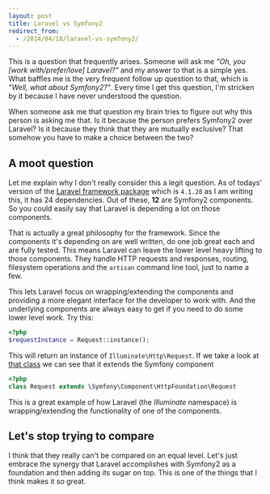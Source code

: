 ```yaml
---
layout: post
title: Laravel vs Symfony2
redirect_from: 
  - /2014/04/18/laravel-vs-symfony2/
---
```


This is a question that frequently arises. Someone will ask me *"Oh, you [work with/prefer/love] Laravel?"* and my answer to that is a simple yes. What baffles me is the very frequent follow up question to that, which is *"Well, what about Symfony2?"*. Every time I get this question, I'm stricken by it because I have never understood the question.

<!-- more -->

When someone ask me that question my brain tries to figure out why this person is asking me that. Is it because the person prefers Symfony2 over Laravel? Is it because they think that they are mutually exclusive? That somehow you have to make a choice between the two?

## A moot question

Let me explain why I don't really consider this a legit question. As of todays' version of the [Laravel framework package](https://packagist.org/packages/laravel/framework) which is `4.1.28` as I am writing this, it has 24 dependencies. Out of these, **12** are Symfony2 components. So you could easily say that Laravel is depending a lot on those components.

That is actually a great philosophy for the framework. Since the components it's depending on are well written, do one job great each and are fully tested. This means Laravel can leave the lower level heavy lifting to those components. They handle HTTP requests and responses, routing, filesystem operations and the `artisan` command line tool, just to name a few.

This lets Laravel focus on wrapping/extending the components and providing a more elegant interface for the developer to work with. And the underlying components are always easy to get if you need to do some lower level work. Try this:

```php
<?php
$requestInstance = Request::instance();
```

This will return an instance of `Illuminate\Http\Request`. If we take a look at [that class](http://laravel.com/api/class-Illuminate.Http.Request.html) we can see that it extends the Symfony component 

```php
<?php
class Request extends \Symfony\Component\HttpFoundation\Request
```

This is a great example of how Laravel (the *Illuminate* namespace) is wrapping/extending the functionality of one of the components.

## Let's stop trying to compare

I think that they really can't be compared on an equal level. Let's just embrace the synergy that Laravel accomplishes with Symfony2 as a foundation and then adding its sugar on top. This is one of the things that I think makes it so great.
